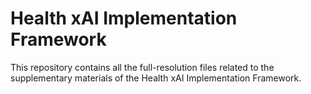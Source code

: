 # Health xAI Implementation Framework
This repository contains all the full-resolution files related to the supplementary materials of the Health xAI Implementation Framework.
